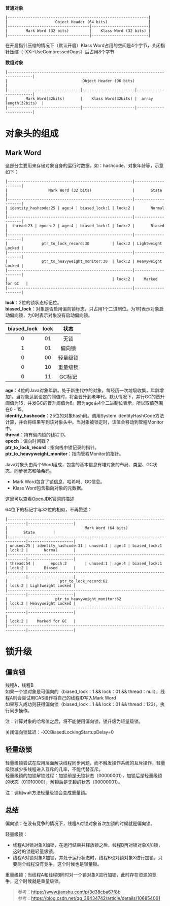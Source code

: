 **普通对象**
```
|--------------------------------------------------------------|
|                     Object Header (64 bits)                  |
|------------------------------------|-------------------------|
|        Mark Word (32 bits)         |    Klass Word (32 bits) |
|------------------------------------|-------------------------|
```

在开启指针压缩的情况下（默认开启）Klass Word占用的空间是4个字节，关闭指针压缩（-XX:-UseCompressedOops）后占用8个字节

**数组对象**
```
|---------------------------------------------------------------------------------|
|                                 Object Header (96 bits)                         |
|--------------------------------|-----------------------|------------------------|
|        Mark Word(32bits)       |    Klass Word(32bits) |  array length(32bits)  |
|--------------------------------|-----------------------|------------------------|
```

# 对象头的组成

## Mark Word
这部分主要用来存储对象自身的运行时数据，如：hashcode、对象年龄等，示意如下：
```
|-------------------------------------------------------|--------------------|
|                  Mark Word (32 bits)                  |       State        |
|-------------------------------------------------------|--------------------|
| identity_hashcode:25 | age:4 | biased_lock:1 | lock:2 |       Normal       |
|-------------------------------------------------------|--------------------|
|  thread:23 | epoch:2 | age:4 | biased_lock:1 | lock:2 |       Biased       |
|-------------------------------------------------------|--------------------|
|               ptr_to_lock_record:30          | lock:2 | Lightweight Locked |
|-------------------------------------------------------|--------------------|
|               ptr_to_heavyweight_monitor:30  | lock:2 | Heavyweight Locked |
|-------------------------------------------------------|--------------------|
|                                              | lock:2 |    Marked for GC   |
|-------------------------------------------------------|--------------------|
```

**lock**：2位的锁状态标记位。  
**biased_lock**：对象是否启用偏向锁标志，只占用1个二进制位。为1时表示对象启动偏向锁，为0时表示对象没有启动偏向锁。  

biased_lock | lock | 状态
:--: | :--: | :--:
0 | 01 | 无锁
1 | 01 | 偏向锁
0 | 00 | 轻量级锁
0 | 10 | 重量级锁
0 | 11 | GC标记

**age**：4位的Java对象年龄。处于新生代中的对象，每经历一次垃圾收集，年龄增加1。当对象达到设定的阈值时，将会晋升到老年代。默认情况下，并行GC的晋升阈值为15，并发GC的晋升阈值为6。因为age由4个二进制位表示，所以取值范围在0 - 15。  
**identity_hashcode**：25位的对象hash码。调用System.identityHashCode方法计算，并会将结果写到该对象头中。当对象被锁定时，该值会移动到管程Monitor中。  
**thread**：持有偏向锁的线程ID。  
**epoch**：偏向时间戳？  
**ptr_to_lock_record**：指向栈中锁记录的指针。  
**ptr_to_heavyweight_monitor**：指向管程Monitor的指针。

Java对象头由两个Word组成，包含的基本信息有堆对象的布局、类型、GC状态、同步状态和哈希码。
- Mark Word包含了锁信息、哈希吗、GC信息。
- Klass Word包含指向对象的元数据。

这里可以查看[OpenJDK](http://openjdk.java.net/groups/hotspot/docs/HotSpotGlossary.html)官网的描述

64位下的标记字与32位的相似，不再赘述：
```
|------------------------------------------------------------------------------|--------------------|
|                                  Mark Word (64 bits)                         |       State        |
|------------------------------------------------------------------------------|--------------------|
| unused:25 | identity_hashcode:31 | unused:1 | age:4 | biased_lock:1 | lock:2 |       Normal       |
|------------------------------------------------------------------------------|--------------------|
| thread:54 |       epoch:2        | unused:1 | age:4 | biased_lock:1 | lock:2 |       Biased       |
|------------------------------------------------------------------------------|--------------------|
|                       ptr_to_lock_record:62                         | lock:2 | Lightweight Locked |
|------------------------------------------------------------------------------|--------------------|
|                     ptr_to_heavyweight_monitor:62                   | lock:2 | Heavyweight Locked |
|------------------------------------------------------------------------------|--------------------|
|                                                                     | lock:2 |    Marked for GC   |
|------------------------------------------------------------------------------|--------------------|
```

# 锁升级
## 偏向锁
线程A，线程B  
如果一个锁对象是可偏向的（biased_lock：1 && lock：01 && thread：null），线程A则会尝试用CAS操作将自己的线程ID写入Mark Word  
如果写入成功则获得偏向锁（biased_lock：1 && lock：01 && thread：123），执行同步操作。

注：计算对象的哈希值之后，将不能使用偏向锁，锁升级为轻量级锁。

关闭偏向锁延迟：-XX:BiasedLockingStartupDelay=0

## 轻量级锁
轻量级锁尝试在应用层面解决线程同步问题，而不触发操作系统的互斥操作，轻量级锁减少多线程进入互斥的几率，不能代替互斥。  
轻量级锁的加锁解锁过程：加锁前是无锁状态（00000001），加锁后是轻量级锁的状态（01010000），解锁后是无锁的状态（00000001）。

注：调用wait方法轻量级锁会变成重量锁。

## 总结
偏向锁：在没有竞争的情况下，线程A对锁对象首次加锁的时候就是偏向锁。

轻量级锁：
- 线程A对锁对象X加锁，在运行结束并释放锁之后，线程B再对锁对象X加锁，这时的锁是轻量级锁。
- 线程A对锁对象X加锁，并处于运行状态时，线程B也对锁对象X进行加锁，只要两个线程没有竞争，这个时候也是轻量锁。

重量级锁：当线程A和线程B同时对一个锁对象X进行加锁，此时存在资源的竞争，这个时候就是重量级锁。


> 参考：https://www.jianshu.com/p/3d38cba67f8b  
> 参考：https://blog.csdn.net/qq_36434742/article/details/106854061
